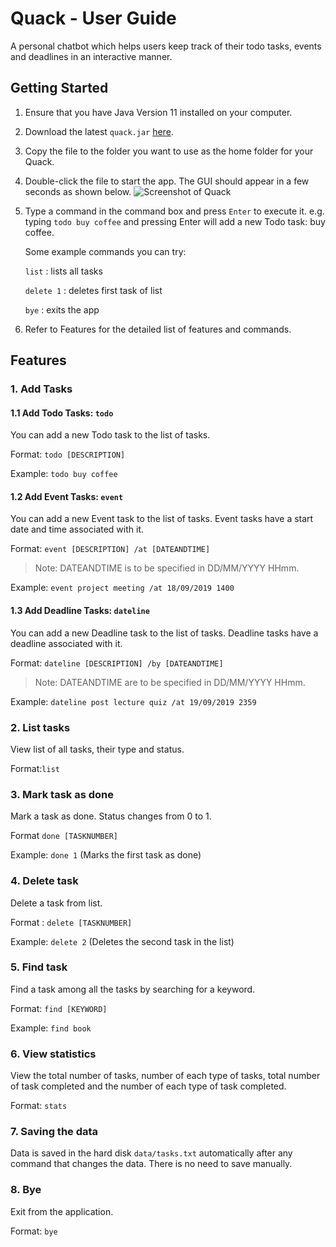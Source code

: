 # Quack - User Guide 

A personal chatbot which helps users keep track of their todo tasks, events and deadlines in an interactive manner.

## Getting Started

1. Ensure that you have Java Version 11 installed on your computer.
2. Download the latest `quack.jar` [here](https://github.com/choongyx/duke/releases).
3. Copy the file to the folder you want to use as the home folder for your Quack.
4. Double-click the file to start the app. The GUI should appear in a few seconds as shown below.
![Screenshot of Quack](https://github.com/choongyx/duke/blob/master/docs/Ui.png?raw=true)
5. Type a command in the command box and press `Enter` to execute it.
   e.g. typing `todo buy coffee` and pressing Enter will add a new Todo task: buy coffee.
   
   Some example commands you can try:
   
   `list` : lists all tasks
   
   `delete 1` : deletes first task of list

   `bye` : exits the app
6. Refer to Features for the detailed list of features and commands.   

## Features 

### 1. Add Tasks

#### 1.1 Add Todo Tasks: `todo`
 You can add a new Todo task to the list of tasks.
 
 Format: `todo [DESCRIPTION]`
 
 Example: `todo buy coffee`

#### 1.2 Add Event Tasks: `event`

You can add a new Event task to the list of tasks. Event tasks have a start date and time associated with it.
 
 Format: `event [DESCRIPTION] /at [DATEANDTIME]`
 
 > Note: DATEANDTIME is to be specified in DD/MM/YYYY HHmm.
 
 Example: `event project meeting /at 18/09/2019 1400`

#### 1.3 Add Deadline Tasks: `dateline`

You can add a new Deadline task to the list of tasks. Deadline tasks have a deadline associated with it.
 
Format: `dateline [DESCRIPTION] /by [DATEANDTIME]`
 
> Note: DATEANDTIME are to be specified in DD/MM/YYYY HHmm.
 
Example: `dateline post lecture quiz /at 19/09/2019 2359`
 
### 2. List tasks

View list of all tasks, their type and status.

Format:`list`

### 3. Mark task as done

Mark a task as done. Status changes from 0 to 1.

Format `done [TASKNUMBER]`

Example: `done 1` (Marks the first task as done)

### 4. Delete task

Delete a task from list.

Format : `delete [TASKNUMBER]`

Example: `delete 2` (Deletes the second task in the list)

### 5. Find task

Find a task among all the tasks by searching for a keyword.

Format: `find [KEYWORD]`

Example: `find book`

### 6. View statistics

View the total number of tasks, number of each type of tasks, total number of task completed and the number of each type of task completed.

Format: `stats`

### 7. Saving the data

Data is saved in the hard disk `data/tasks.txt` automatically after any command that changes the data.
There is no need to save manually.

### 8. Bye

Exit from the application.

Format: `bye`

